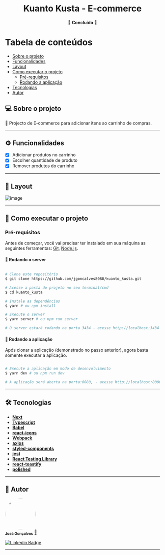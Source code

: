 <h1 align="center">
			Kuanto Kusta - E-commerce
</h1>

<h4 align="center">
	🚀 Concluído 🚀
</h4>

# Tabela de conteúdos

<!--ts-->

- [Sobre o projeto](#-sobre-o-projeto)
- [Funcionalidades](#%EF%B8%8F-funcionalidades)
- [Layout](#-layout)
- [Como executar o projeto](#-como-executar-o-projeto)
  - [Pré-requisitos](#pré-requisitos)
  - [Rodando a aplicação](#-rodando-a-aplicação)
- [Tecnologias](#-tecnologias)
- [Autor](#-autor)
<!--te-->

## 💻 Sobre o projeto

💪 Projecto de E-commerce para adicionar itens ao carrinho de compras.

---

## ⚙️ Funcionalidades

- [x] Adicionar produtos no carrinho
- [x] Escolher quantidade de produto
- [x] Remover produtos do carrinho

---

## 🎨 Layout

![image](https://user-images.githubusercontent.com/50240569/219249296-59f361da-51fd-4ee7-958c-97cc63b8b2b0.png)


---

## 🚀 Como executar o projeto

### Pré-requisitos

Antes de começar, você vai precisar ter instalado em sua máquina as seguintes ferramentas:
[Git](https://git-scm.com), [Node.js](https://nodejs.org/en/).

#### 🧭 Rodando o server

```bash

# Clone este repositório
$ git clone https://github.com/jgoncalves8080/kuanto_kusta.git

# Acesse a pasta do projeto no seu terminal/cmd
$ cd kuanto_kusta

# Instale as dependências
$ yarn # ou npm install

# Execute o server
$ yarn server # ou npm run server

# O server estará rodando na porta 3434 - acesse http://localhost:3434

```

#### 🧭 Rodando a aplicação

Após clonar a aplicação (demonstrado no passo anterior), agora basta somente executar a aplicação.

```bash

# Execute a aplicação em modo de desenvolvimento
$ yarn dev # ou npm run dev

# A aplicação será aberta na porta:8080, - acesse http://localhost:8080

```

---

## 🛠 Tecnologias

- **[Next](https://nextjs.org/)**
- **[Typescript](https://www.typescriptlang.org/)**
- **[Babel](https://babeljs.io/)**
- **[react-icons](https://react-icons.github.io/react-icons/)**
- **[Webpack](https://webpack.js.org/)**
- **[axios](https://github.com/axios/axios)**
- **[styled-components](https://styled-components.com/)**
- **[jest](https://jestjs.io/)**
- **[React Testing Library](https://testing-library.com/)**
- **[react-toastify](https://github.com/fkhadra/react-toastify#readme)**
- **[polished](https://polished.js.org/)**

---

## 🦸 Autor

<a href="https://github.com/jgoncalves8080">
 <img style="border-radius: 50%;" src="https://avatars.githubusercontent.com/jgoncalves8080" width="100px;" alt=""/>
 <br />
 <sub><b>José Gonçalves</b></sub></a> <a href="https://www.youtube.com/@angojs" title="AngoJs">🚀</a>
 <br />

[![Linkedin Badge](https://img.shields.io/badge/-Jose%20Goncalves-blue?style=flat-square&logo=Linkedin&logoColor=white&link=https://www.linkedin.com/in/jgoncalves8080/)](https://www.linkedin.com/in/jgoncalves8080/)

---
